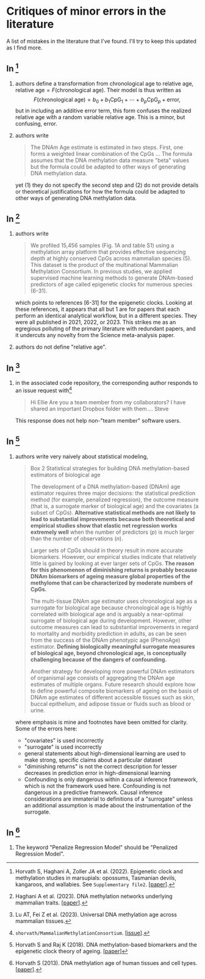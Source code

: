 # Critiques of minor errors in the literature

A list of mistakes in the literature that I've found. I'll try to keep this updated as I find more.

## In [^1]

1. authors define a transformation from chronological age to relative age, $\text{relative age} = F(\text{chronological age})$. Their model is thus written as $$F(\text{chronological age})= b_0 + b_1 \text{CpG}_1 + \cdots + b_p\text{CpG}_p + \text{error},$$ but in including an additive error term, this form confuses the realized relative age with a random variable relative age. This is a minor, but confusing, error.

2. authors write
    > The DNAm Age estimate is estimated in two steps. First, one forms a weighted linear combination of the CpGs ... The formula assumes that the DNA methylation data measure "beta" values but the formula could be adapted to other ways of generating DNA methylation data.

    yet (1) they do not specify the second step and (2) do not provide details or theoretical justifications for how the formula could be adapted to other ways of generating DNA methylation data.

## In [^2]

1. authors write
    > We profiled 15,456 samples (Fig. 1A and table S1) using a methylation array platform that provides effective sequencing depth at highly conserved CpGs across mammalian species (5). This dataset is the product of the multinational Mammalian Methylation Consortium. In previous studies, we applied supervised machine learning methods to generate DNAm-based predictors of age called epigenetic clocks for numerous species (6-31).

    which points to references [6-31] for the epigenetic clocks. Looking at these references, it appears that all but 1 are for papers that each perform an identical analytical workflow, but in a different species. They were all published in 2021, 2022, or 2023. This strikes me as an egregious polluting of the primary literature with redundant papers, and it undercuts any novelty from the Science meta-analysis paper.

2. authors do not define "relative age".

## In [^3]

1. in the associated code repository, the corresponding author responds to an issue request with[^4]
    > Hi Ellie
    Are you a team member from my collaborators?
    I have shared an important Dropbox folder with them….
    Steve

    This response does not help non-"team member" software users.

## In [^5]

1. authors write very naively about statistical modeling,

    > Box 2 Statistical strategies for building DNA methylation-based estimators of biological age
    >
    > The development of a DNA methylation-based (DNAm) age estimator requires three major decisions: the statistical prediction method (for example, penalized regression), the outcome measure (that is, a surrogate marker of biological age) and the covariates (a subset of CpGs). **Alternative statistical methods are not likely to lead to substantial improvements because both theoretical and empirical studies show that elastic net regression works extremely well** when the number of predictors ($p$) is much larger than the number of observations ($n$).
    >
    > Larger sets of CpGs should in theory result in more accurate biomarkers. However, our empirical studies indicate that relatively little is gained by looking at ever larger sets of CpGs. **The reason for this phenomenon of diminishing returns is probably because DNAm biomarkers of ageing measure global properties of the methylome that can be characterized by moderate numbers of CpGs.**
    >
    > The multi-tissue DNAm age estimator uses chronological age as a surrogate for biological age because chronological age is highly correlated with biological age and is arguably a near-optimal surrogate of biological age during development. However, other outcome measures can lead to substantial improvements in regard to mortality and morbidity prediction in adults, as can be seen from the success of the DNAm phenotypic age (PhenoAge) estimator. **Defining biologically meaningful surrogate measures of biological age, beyond chronological age, is conceptually challenging because of the dangers of confounding.**
    >
    > Another strategy for developing more powerful DNAm estimators of organismal age consists of aggregating the DNAm age estimates of multiple organs. Future research should explore how to define powerful composite biomarkers of ageing on the basis of DNAm age estimates of different accessible tissues such as skin, buccal epithelium, and adipose tissue or fluids such as blood or urine.

    where emphasis is mine and footnotes have been omitted for clarity. Some of the errors here:

    - "covariates" is used incorrectly
    - "surrogate" is used incorrectly
    - general statements about high-dimensional learning are used to make strong, specific claims about a particular dataset
    - "diminishing returns" is not the correct description for lesser decreases in prediction error in high-dimensional learning
    - Confounding is only dangerous within a causal inference framework, which is not the framework used here. Confounding is not dangerous in a predictive framework. Causal inference considerations are immaterial to definitions of a "surrogate" unless an additional assumption is made about the instrumentation of the surrogate.

## In [^6]

1. The keyword "Penalize Regression Model" should be "Penalized Regression Model".

[^1]: Horvath S, Haghani A, Zoller JA et al. (2022). Epigenetic clock and methylation studies in marsupials: opossums, Tasmanian devils, kangaroos, and wallabies. See `Supplementary file2`. [[paper](https://doi.org/10.1007/s11357-022-00569-5)].
[^2]: Haghani A et al. (2023). DNA methylation networks underlying mammalian traits. [[paper](https://doi.org/10.1126/science.abq5693)].
[^3]: Lu AT, Fei Z et al. (2023). Universal DNA methylation age across mammalian tissues.
[^4]: `shorvath/MammalianMethylationConsortium`. [[issue](https://github.com/shorvath/MammalianMethylationConsortium/issues/2#issuecomment-1205801443)].
[^5]: Horvath S and Raj K (2018). DNA methylation-based biomarkers and the epigenetic clock theory of ageing. [[paper](https://www.nature.com/articles/s41576-018-0004-3)]
[^6]: Horvath S (2013). DNA methylation age of human tissues and cell types. [[paper](https://doi.org/10.1186/gb-2013-14-10-r115)].
